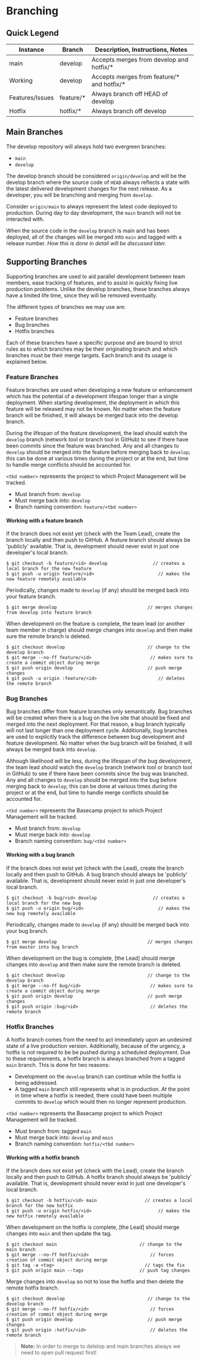 # Branching

## Quick Legend

<table>
  <thead>
    <tr>
      <th>Instance</th>
      <th>Branch</th>
      <th>Description, Instructions, Notes</th>
    </tr>
  </thead>
  <tbody>
    <tr>
      <td>main</td>
      <td>develop</td>
      <td>Accepts merges from develop and hotfix/*</td>
    </tr>
    <tr>
      <td>Working</td>
      <td>develop</td>
      <td>Accepts merges from feature/* and hotfix/*</td>
    </tr>
    <tr>
      <td>Features/Issues</td>
      <td>feature/*</td>
      <td>Always branch off HEAD of develop</td>
    </tr>
    <tr>
      <td>Hotfix</td>
      <td>hotfix/*</td>
      <td>Always branch off develop</td>
    </tr>
  </tbody>
</table>

## Main Branches

The develop repository will always hold two evergreen branches:

* `main`
* `develop`

The develop branch should be considered `origin/develop` and will be the develop branch where the source code of `HEAD` always reflects a state with the latest delivered development changes for the next release. As a developer, you will be branching and merging from `develop`.

Consider `origin/main` to always represent the latest code deployed to production. During day to day development, the `main` branch will not be interacted with.

When the source code in the `develop` branch is main and has been deployed, all of the changes will be merged into `main` and tagged with a release number. *How this is done in detail will be discussed later.*

## Supporting Branches

Supporting branches are used to aid parallel development between team members, ease tracking of features, and to assist in quickly fixing live production problems. Unlike the develop branches, these branches always have a limited life time, since they will be removed eventually.

The different types of branches we may use are:

* Feature branches
* Bug branches
* Hotfix branches

Each of these branches have a specific purpose and are bound to strict rules as to which branches may be their originating branch and which branches must be their merge targets. Each branch and its usage is explained below.

### Feature Branches

Feature branches are used when developing a new feature or enhancement which has the potential of a development lifespan longer than a single deployment. When starting development, the deployment in which this feature will be released may not be known. No matter when the feature branch will be finished, it will always be merged back into the develop branch.

During the lifespan of the feature development, the lead should watch the `develop` branch (network tool or branch tool in GitHub) to see if there have been commits since the feature was branched. Any and all changes to `develop` should be merged into the feature before merging back to `develop`; this can be done at various times during the project or at the end, but time to handle merge conflicts should be accounted for.

`<tbd number>` represents the project to which Project Management will be tracked.

* Must branch from: `develop`
* Must merge back into: `develop`
* Branch naming convention: `feature/<tbd number>`

#### Working with a feature branch

If the branch does not exist yet (check with the Team Lead), create the branch locally and then push to GitHub. A feature branch should always be 'publicly' available. That is, development should never exist in just one developer's local branch.

```
$ git checkout -b feature/<id> develop                 // creates a local branch for the new feature
$ git push -u origin feature/<id>                        // makes the new feature remotely available
```

Periodically, changes made to `develop` (if any) should be merged back into your feature branch.

```
$ git merge develop                                  // merges changes from develop into feature branch
```

When development on the feature is complete, the team lead (or another team member  in charge) should merge changes into `develop` and then make sure the remote branch is deleted.

```
$ git checkout develop                               // change to the develop branch  
$ git merge --no-ff feature/<id>                      // makes sure to create a commit object during merge
$ git push origin develop                            // push merge changes
$ git push -u origin :feature/<id>                       // deletes the remote branch
```

### Bug Branches

Bug branches differ from feature branches only semantically. Bug branches will be created when there is a bug on the live site that should be fixed and merged into the next deployment. For that reason, a bug branch typically will not last longer than one deployment cycle. Additionally, bug branches are used to explicitly track the difference between bug development and feature development. No matter when the bug branch will be finished, it will always be merged back into `develop`.

Although likelihood will be less, during the lifespan of the bug development, the team lead should watch the `develop` branch (network tool or branch tool in GitHub) to see if there have been commits since the bug was branched. Any and all changes to `develop` should be merged into the bug before merging back to `develop`; this can be done at various times during the project or at the end, but time to handle merge conflicts should be accounted for.

`<tbd number>` represents the Basecamp project to which Project Management will be tracked. 

* Must branch from: `develop`
* Must merge back into: `develop`
* Branch naming convention: `bug/<tbd number>`

#### Working with a bug branch

If the branch does not exist yet (check with the Lead), create the branch locally and then push to GitHub. A bug branch should always be 'publicly' available. That is, development should never exist in just one developer's local branch.

```
$ git checkout -b bug/<id> develop                     // creates a local branch for the new bug
$ git push -u origin bug/<id>                            // makes the new bug remotely available
```

Periodically, changes made to `develop` (if any) should be merged back into your bug branch.

```
$ git merge develop                                  // merges changes from master into bug branch
```

When development on the bug is complete, [the Lead] should merge changes into `develop` and then make sure the remote branch is deleted.

```
$ git checkout develop                               // change to the develop branch  
$ git merge --no-ff bug/<id>                          // makes sure to create a commit object during merge
$ git push origin develop                            // push merge changes
$ git push origin :bug/<id>                           // deletes the remote branch
```

### Hotfix Branches

A hotfix branch comes from the need to act immediately upon an undesired state of a live production version. Additionally, because of the urgency, a hotfix is not required to be be pushed during a scheduled deployment. Due to these requirements, a hotfix branch is always branched from a tagged `main` branch. This is done for two reasons:

* Development on the `develop` branch can continue while the hotfix is being addressed.
* A tagged `main` branch still represents what is in production. At the point in time where a hotfix is needed, there could have been multiple commits to `develop` which would then no longer represent production.

`<tbd number>` represents the Basecamp project to which Project Management will be tracked. 

* Must branch from: tagged `main`
* Must merge back into: `develop` and `main`
* Branch naming convention: `hotfix/<tbd number>`

#### Working with a hotfix branch

If the branch does not exist yet (check with the Lead), create the branch locally and then push to GitHub. A hotfix branch should always be 'publicly' available. That is, development should never exist in just one developer's local branch.

```
$ git checkout -b hotfix/<id> main                  // creates a local branch for the new hotfix
$ git push -u origin hotfix/<id>                         // makes the new hotfix remotely available
```

When development on the hotfix is complete, [the Lead] should merge changes into `main` and then update the tag.

```
$ git checkout main                               // change to the main branch
$ git merge --no-ff hotfix/<id>                       // forces creation of commit object during merge
$ git tag -a <tag>                                  // tags the fix
$ git push origin main --tags                     // push tag changes
```

Merge changes into `develop` so not to lose the hotfix and then delete the remote hotfix branch.

```
$ git checkout develop                               // change to the develop branch
$ git merge --no-ff hotfix/<id>                       // forces creation of commit object during merge
$ git push origin develop                            // push merge changes
$ git push origin :hotfix/<id>                        // deletes the remote branch
```

><b>Note:</b> In order to merge to delelop and main branches always we need to open pull request first!